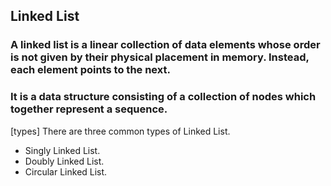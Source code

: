 ## Linked List

<h3> A linked list is a linear collection of data elements whose order is not given by their physical placement in memory. Instead, each element points to the next.</h3>
<h3> It is a data structure consisting of a collection of nodes which together represent a sequence.</h3>

  [types] There are three common types of Linked List.
  * Singly Linked List.
  * Doubly Linked List.
  * Circular Linked List.
